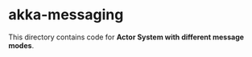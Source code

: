 akka-messaging
==============

This directory contains code for **Actor System with different message modes**.